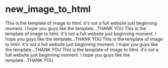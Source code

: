 # new_image_to_html
This is the template of image to html. it's not a full website just beginning moment. I hope you guys like the template...THANK YOU
This is the template of image to html. it's not a full website just beginning moment. I hope you guys like the template...THANK YOU
This is the template of image to html. it's not a full website just beginning moment. I hope you guys like the template...THANK YOU
This is the template of image to html. it's not a full website just beginning moment. I hope you guys like the template...THANK YOU

